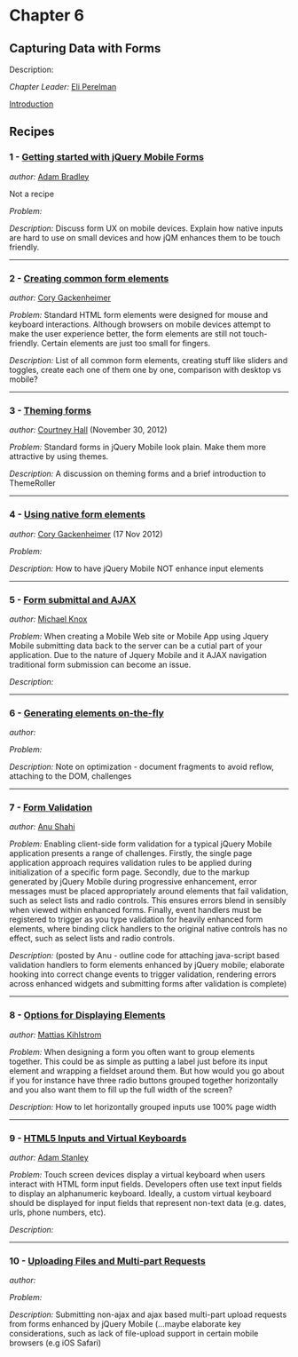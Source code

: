 # Chapter 6

## Capturing Data with Forms

Description: 

*Chapter Leader:* <a href="mailto:eli@eliperelman.com">Eli Perelman</a>

<a href="/jquerymobilecookbook/book/blob/master/6-capturing-data-with-forms/introduction.adoc">Introduction</a>

## Recipes

### 1 - <a href="/jquerymobilecookbook/book/blob/master/6-capturing-data-with-forms/recipe-1.adoc">Getting started with jQuery Mobile Forms</a>
*author:* <a href="mailto:adambradley25@gmail.com">Adam Bradley</a>

Not a recipe

*Problem:* 

*Description:* Discuss form UX on mobile devices. Explain how native inputs are hard to use on small devices and how jQM enhances them to be touch friendly.

---

### 2 - <a href="/jquerymobilecookbook/book/blob/master/6-capturing-data-with-forms/recipe-2.adoc">Creating common form elements</a>
*author:* <a href="mailto:cory.gack@gmail.com">Cory Gackenheimer</a>

*Problem:* Standard HTML form elements were designed for mouse and keyboard interactions. Although browsers on mobile devices attempt to make the user experience better, the form elements are still not touch-friendly. Certain elements are just too small for fingers.

*Description:* List of all common form elements, creating stuff like sliders and toggles, create each one of them one by one, comparison with desktop vs mobile?

---

### 3 - <a href="/jquerymobilecookbook/book/blob/master/6-capturing-data-with-forms/recipe-3.adoc">Theming forms</a>
*author:* <a href="mailto:courtney@courtneyhall.com">Courtney Hall</a> (November 30, 2012)

*Problem:* Standard forms in jQuery Mobile look plain. Make them more attractive by using themes.

*Description:* A discussion on theming forms and a brief introduction to ThemeRoller

---

### 4 - <a href="/jquerymobilecookbook/book/blob/master/6-capturing-data-with-forms/recipe-4.adoc">Using native form elements</a>
*author:* <a href="mailto:cory.gack@gmail.com">Cory Gackenheimer</a> (17 Nov 2012)

*Problem:* 

*Description:* How to have jQuery Mobile NOT enhance input elements

---

### 5 - <a href="/jquerymobilecookbook/book/blob/master/6-capturing-data-with-forms/recipe-5.adoc">Form submittal and AJAX</a>
*author:* <a href="mailto:webdpro@gmail.com">Michael Knox</a>

*Problem:* When creating a Mobile Web site or Mobile App using Jquery Mobile submitting data back to the server can be a cutial part of your application. Due to the nature of Jquery Mobile and it AJAX navigation traditional form submission can become an issue. 

*Description:* 

---

### 6 - <a href="/jquerymobilecookbook/book/blob/master/6-capturing-data-with-forms/recipe-6.adoc">Generating elements on-the-fly</a>
*author:* <a href="mailto:"></a>

*Problem:* 

*Description:* Note on optimization - document fragments to avoid reflow, attaching to the DOM, challenges

---

### 7 - <a href="/jquerymobilecookbook/book/blob/master/6-capturing-data-with-forms/recipe-7.adoc">Form Validation</a>
*author:* <a href="mailto:anu.shahi@gmail.com">Anu Shahi</a>

*Problem:* Enabling client-side form validation for a typical jQuery Mobile application presents a range of challenges. Firstly, the single page application approach requires validation rules to be applied during initialization of a specific form page. Secondly, due to the markup generated by jQuery Mobile during progressive enhancement, error messages must be placed appropriately around elements that fail validation, such as select lists and radio controls. This ensures errors blend in sensibly when viewed within enhanced forms. Finally, event handlers must be registered to trigger as you type validation for heavily enhanced form elements, where binding click handlers to the original native controls has no effect, such as select lists and radio controls.

*Description:*  (posted by Anu - outline code for attaching java-script based validation handlers to form elements enhanced by jQuery mobile; elaborate hooking into correct change events to trigger validation, rendering errors across enhanced widgets and submitting forms after validation is complete)    

---

### 8 - <a href="/jquerymobilecookbook/book/blob/master/6-capturing-data-with-forms/recipe-8.adoc">Options for Displaying Elements</a>
*author:* <a href="mailto:mattias@kihlstrom.com">Mattias Kihlstrom</a>

*Problem:* When designing a form you often want to group elements together. This could be as simple as putting a label just before its input element and wrapping a fieldset around them. But how would you go about if you for instance have three radio buttons grouped together horizontally and you also want them to fill up the full width of the screen?

*Description:* How to let horizontally grouped inputs use 100% page width

---

### 9 - <a href="/jquerymobilecookbook/book/blob/master/6-capturing-data-with-forms/recipe-9.adoc">HTML5 Inputs and Virtual Keyboards</a>
*author:* <a href="mailto:astanley@rim.com">Adam Stanley</a>

*Problem:* Touch screen devices display a virtual keyboard when users interact with HTML form input fields. Developers often use text input fields to display an alphanumeric keyboard.  Ideally, a custom virtual keyboard should be displayed for input fields that represent non-text data (e.g. dates, urls, phone numbers, etc).

*Description:* 

---

### 10 - <a href="/jquerymobilecookbook/book/blob/master/6-capturing-data-with-forms/recipe-10.adoc">Uploading Files and Multi-part Requests</a>
*author:* <a href="mailto:"></a>

*Problem:* 

*Description:* Submitting non-ajax and ajax based multi-part upload requests from forms enhanced by jQuery Mobile (...maybe elaborate key considerations, such as lack of file-upload support in certain mobile browsers (e.g iOS Safari)   

